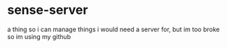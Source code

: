 # sense-server
a thing so i can manage things i would need a server for, but im too broke so im using my github
